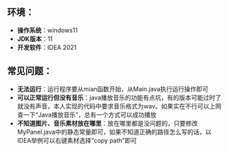 
## 环境：
- **操作系统**：windows11
- **JDK版本**：11
- **开发软件**：IDEA 2021

## 常见问题：
- **无法运行**：运行程序要从mian函数开始，从Main.java执行运行操作即可
- **可以正常运行但没有音乐**：java播放音乐的功能有点坑，有的版本可能过时了就没有声音，本人实现的代码中要求音乐格式为wav。如果实在不行可以上网查一下“Java播放音乐”，总有一个方式可以成功播放
- **不知道图片、音乐素材放在哪里**：放在哪里都是没问题的，只要修改MyPanel.java中的静态常量即可，如果不知道正确的路径怎么写的话，以IDEA举例可以右键素材选择“copy path”即可
